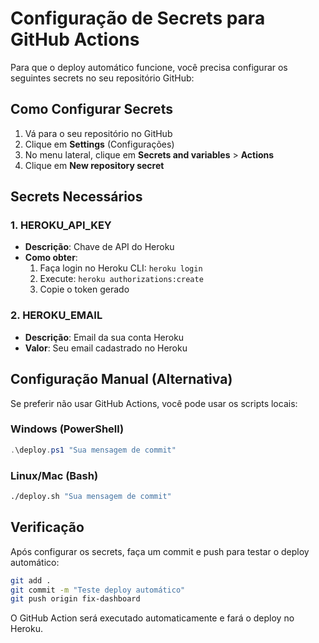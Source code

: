 # Configuração de Secrets para GitHub Actions

Para que o deploy automático funcione, você precisa configurar os seguintes secrets no seu repositório GitHub:

## Como Configurar Secrets

1. Vá para o seu repositório no GitHub
2. Clique em **Settings** (Configurações)
3. No menu lateral, clique em **Secrets and variables** > **Actions**
4. Clique em **New repository secret**

## Secrets Necessários

### 1. HEROKU_API_KEY
- **Descrição**: Chave de API do Heroku
- **Como obter**:
  1. Faça login no Heroku CLI: `heroku login`
  2. Execute: `heroku authorizations:create`
  3. Copie o token gerado

### 2. HEROKU_EMAIL
- **Descrição**: Email da sua conta Heroku
- **Valor**: Seu email cadastrado no Heroku

## Configuração Manual (Alternativa)

Se preferir não usar GitHub Actions, você pode usar os scripts locais:

### Windows (PowerShell)
```powershell
.\deploy.ps1 "Sua mensagem de commit"
```

### Linux/Mac (Bash)
```bash
./deploy.sh "Sua mensagem de commit"
```

## Verificação

Após configurar os secrets, faça um commit e push para testar o deploy automático:

```bash
git add .
git commit -m "Teste deploy automático"
git push origin fix-dashboard
```

O GitHub Action será executado automaticamente e fará o deploy no Heroku. 